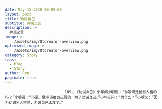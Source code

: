 ```yaml
---
date: May-15-2020 00:00:00
layout: post
title: 劝诫自己
subtitle: 神寓之言
description: >-
  神寓之言
image: >-
    /assets/img/Qtcreator-overview.png
optimized_image: >-
    /assets/img/Qtcreator-overview.png
category: Story
tags:
  - blog
  - Story
author: Ron
paginate: true
---
```


							　　1891，《劝诫自己》小华问小明说：“你写诗是给别人看的吗？”小明说：“不是。我写诗给自己看的，为了劝诫自己。”小华又问：“为什么？”小明说：“因为劝诫别人容易，劝诫自己太难了。”
							
							
						